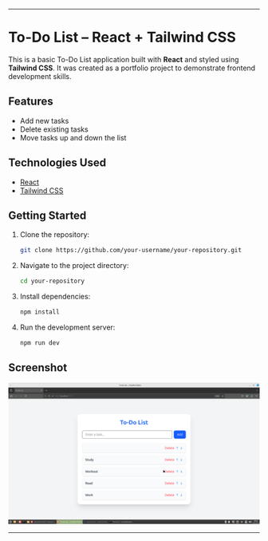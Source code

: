 
---

# To-Do List – React + Tailwind CSS

This is a basic To-Do List application built with **React** and styled using **Tailwind CSS**. It was created as a portfolio project to demonstrate frontend development skills.

## Features

* Add new tasks
* Delete existing tasks
* Move tasks up and down the list

## Technologies Used

* [React](https://reactjs.org/)
* [Tailwind CSS](https://tailwindcss.com/)

## Getting Started

1. Clone the repository:

   ```bash
   git clone https://github.com/your-username/your-repository.git
   ```

2. Navigate to the project directory:

   ```bash
   cd your-repository
   ```

3. Install dependencies:

   ```bash
   npm install
   ```

4. Run the development server:

   ```bash
   npm run dev
   ```

## Screenshot

![Screenshot](screenshot.png)

---